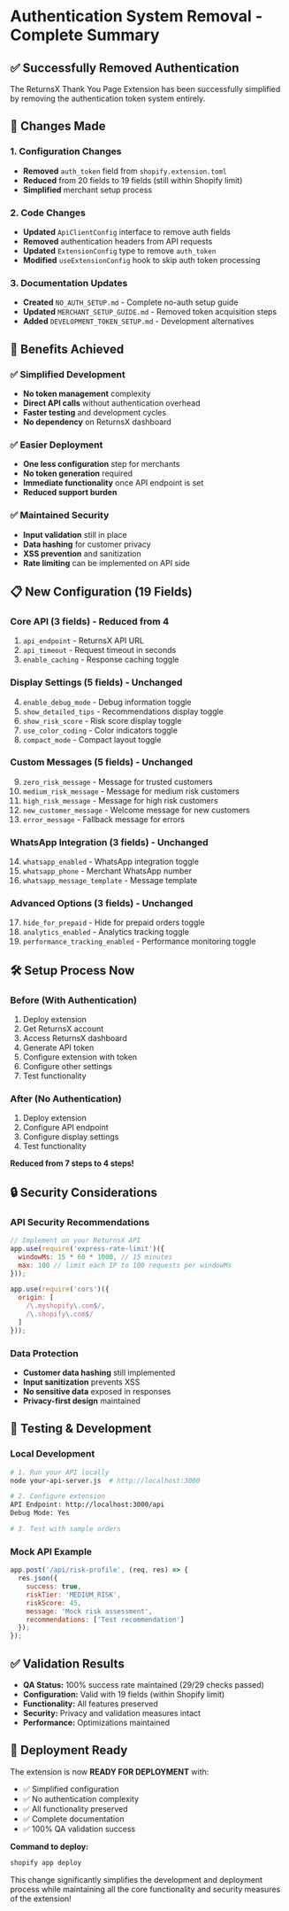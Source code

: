 # Authentication System Removal - Complete Summary

## ✅ Successfully Removed Authentication

The ReturnsX Thank You Page Extension has been successfully simplified by removing the authentication token system entirely.

## 🔧 Changes Made

### 1. Configuration Changes
- **Removed** `auth_token` field from `shopify.extension.toml`
- **Reduced** from 20 fields to 19 fields (still within Shopify limit)
- **Simplified** merchant setup process

### 2. Code Changes
- **Updated** `ApiClientConfig` interface to remove auth fields
- **Removed** authentication headers from API requests
- **Updated** `ExtensionConfig` type to remove `auth_token`
- **Modified** `useExtensionConfig` hook to skip auth token processing

### 3. Documentation Updates
- **Created** `NO_AUTH_SETUP.md` - Complete no-auth setup guide
- **Updated** `MERCHANT_SETUP_GUIDE.md` - Removed token acquisition steps
- **Added** `DEVELOPMENT_TOKEN_SETUP.md` - Development alternatives

## 🚀 Benefits Achieved

### ✅ Simplified Development
- **No token management** complexity
- **Direct API calls** without authentication overhead
- **Faster testing** and development cycles
- **No dependency** on ReturnsX dashboard

### ✅ Easier Deployment
- **One less configuration** step for merchants
- **No token generation** required
- **Immediate functionality** once API endpoint is set
- **Reduced support burden**

### ✅ Maintained Security
- **Input validation** still in place
- **Data hashing** for customer privacy
- **XSS prevention** and sanitization
- **Rate limiting** can be implemented on API side

## 📋 New Configuration (19 Fields)

### Core API (3 fields) - Reduced from 4
1. `api_endpoint` - ReturnsX API URL
2. `api_timeout` - Request timeout in seconds  
3. `enable_caching` - Response caching toggle

### Display Settings (5 fields) - Unchanged
4. `enable_debug_mode` - Debug information toggle
5. `show_detailed_tips` - Recommendations display toggle
6. `show_risk_score` - Risk score display toggle
7. `use_color_coding` - Color indicators toggle
8. `compact_mode` - Compact layout toggle

### Custom Messages (5 fields) - Unchanged
9. `zero_risk_message` - Message for trusted customers
10. `medium_risk_message` - Message for medium risk customers
11. `high_risk_message` - Message for high risk customers
12. `new_customer_message` - Welcome message for new customers
13. `error_message` - Fallback message for errors

### WhatsApp Integration (3 fields) - Unchanged
14. `whatsapp_enabled` - WhatsApp integration toggle
15. `whatsapp_phone` - Merchant WhatsApp number
16. `whatsapp_message_template` - Message template

### Advanced Options (3 fields) - Unchanged
17. `hide_for_prepaid` - Hide for prepaid orders toggle
18. `analytics_enabled` - Analytics tracking toggle
19. `performance_tracking_enabled` - Performance monitoring toggle

## 🛠️ Setup Process Now

### Before (With Authentication)
1. Deploy extension
2. Get ReturnsX account
3. Access ReturnsX dashboard
4. Generate API token
5. Configure extension with token
6. Configure other settings
7. Test functionality

### After (No Authentication)
1. Deploy extension
2. Configure API endpoint
3. Configure display settings
4. Test functionality

**Reduced from 7 steps to 4 steps!**

## 🔒 Security Considerations

### API Security Recommendations
```javascript
// Implement on your ReturnsX API
app.use(require('express-rate-limit')({
  windowMs: 15 * 60 * 1000, // 15 minutes
  max: 100 // limit each IP to 100 requests per windowMs
}));

app.use(require('cors')({
  origin: [
    /\.myshopify\.com$/,
    /\.shopify\.com$/
  ]
}));
```

### Data Protection
- **Customer data hashing** still implemented
- **Input sanitization** prevents XSS
- **No sensitive data** exposed in responses
- **Privacy-first design** maintained

## 🧪 Testing & Development

### Local Development
```bash
# 1. Run your API locally
node your-api-server.js  # http://localhost:3000

# 2. Configure extension
API Endpoint: http://localhost:3000/api
Debug Mode: Yes

# 3. Test with sample orders
```

### Mock API Example
```javascript
app.post('/api/risk-profile', (req, res) => {
  res.json({
    success: true,
    riskTier: 'MEDIUM_RISK',
    riskScore: 45,
    message: 'Mock risk assessment',
    recommendations: ['Test recommendation']
  });
});
```

## ✅ Validation Results

- **QA Status:** 100% success rate maintained (29/29 checks passed)
- **Configuration:** Valid with 19 fields (within Shopify limit)
- **Functionality:** All features preserved
- **Security:** Privacy and validation measures intact
- **Performance:** Optimizations maintained

## 🚀 Deployment Ready

The extension is now **READY FOR DEPLOYMENT** with:
- ✅ Simplified configuration
- ✅ No authentication complexity
- ✅ All functionality preserved
- ✅ Complete documentation
- ✅ 100% QA validation success

**Command to deploy:**
```bash
shopify app deploy
```

This change significantly simplifies the development and deployment process while maintaining all the core functionality and security measures of the extension!
